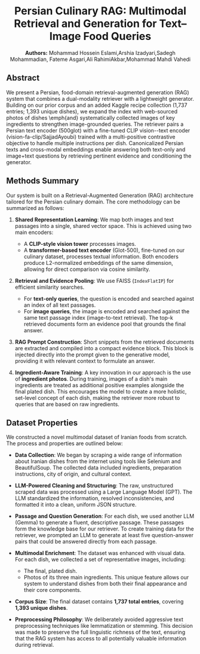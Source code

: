 
<div align="center">

# Persian Culinary RAG: Multimodal Retrieval and Generation for Text–Image Food Queries

**Authors:** Mohammad Hossein Eslami,Arshia Izadyari,Sadegh Mohammadian,
Fateme Asgari,Ali RahimiAkbar,Mohammad Mahdi Vahedi


</div>

## Abstract

We present a Persian, food-domain retrieval-augmented generation (RAG) system that combines a dual-modality retriever with a lightweight generator. Building on our prior corpus and an added Kaggle recipe collection (1,737 entries; 1,393 unique dishes), we expand the index with web-sourced photos of dishes \emph{and} systematically collected images of key ingredients to strengthen image-grounded queries. The retriever pairs a Persian text encoder (500glot) with a fine-tuned CLIP vision--text encoder (vision-fa-clip/SajjadAyoubi) trained with a multi-positive contrastive objective to handle multiple instructions per dish. Canonicalized Persian texts and cross-modal embeddings enable answering both text-only and image+text questions by retrieving pertinent evidence and conditioning the generator.

## Methods Summary

Our system is built on a Retrieval-Augmented Generation (RAG) architecture tailored for the Persian culinary domain. The core methodology can be summarized as follows:

1.  **Shared Representation Learning**: We map both images and text passages into a single, shared vector space. This is achieved using two main encoders:
    * A **CLIP-style vision tower** processes images.
    * A **transformer-based text encoder** (Glot-500), fine-tuned on our culinary dataset, processes textual information.
    Both encoders produce L2-normalized embeddings of the same dimension, allowing for direct comparison via cosine similarity.

2.  **Retrieval and Evidence Pooling**: We use FAISS (`IndexFlatIP`) for efficient similarity searches.
    * For **text-only queries**, the question is encoded and searched against an index of all text passages.
    * For **image queries**, the image is encoded and searched against the same text passage index (image-to-text retrieval).
    The top-k retrieved documents form an evidence pool that grounds the final answer.

3.  **RAG Prompt Construction**: Short snippets from the retrieved documents are extracted and compiled into a compact evidence block. This block is injected directly into the prompt given to the generative model, providing it with relevant context to formulate an answer.

4.  **Ingredient-Aware Training**: A key innovation in our approach is the use of **ingredient photos**. During training, images of a dish's main ingredients are treated as additional positive examples alongside the final plated dish. This encourages the model to create a more holistic, set-level concept of each dish, making the retriever more robust to queries that are based on raw ingredients.

## Dataset Properties

We constructed a novel multimodal dataset of Iranian foods from scratch. The process and properties are outlined below:

* **Data Collection**: We began by scraping a wide range of information about Iranian dishes from the internet using tools like Selenium and BeautifulSoup. The collected data included ingredients, preparation instructions, city of origin, and cultural context.

* **LLM-Powered Cleaning and Structuring**: The raw, unstructured scraped data was processed using a Large Language Model (GPT). The LLM standardized the information, resolved inconsistencies, and formatted it into a clean, uniform JSON structure.

* **Passage and Question Generation**: For each dish, we used another LLM (Gemma) to generate a fluent, descriptive passage. These passages form the knowledge base for our retriever. To create training data for the retriever, we prompted an LLM to generate at least five question-answer pairs that could be answered directly from each passage.

* **Multimodal Enrichment**: The dataset was enhanced with visual data. For each dish, we collected a set of representative images, including:
    * The final, plated dish.
    * Photos of its three main ingredients.
    This unique feature allows our system to understand dishes from both their final appearance and their core components.

* **Corpus Size**: The final dataset contains **1,737 total entries**, covering **1,393 unique dishes**.

* **Preprocessing Philosophy**: We deliberately avoided aggressive text preprocessing techniques like lemmatization or stemming. This decision was made to preserve the full linguistic richness of the text, ensuring that the RAG system has access to all potentially valuable information during retrieval.
```eof
